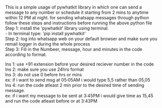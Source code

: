 
This is a simple usage of pywhatkit library in which one can send a message to any number or schedule it starting from 2 mins to anytime within 12 PM at night. 
for sending whatsapp messages through python follow these steps and instructions before running the above python file<br>
Step 1: install the 'pywhatkit' library using terminal.<br>
        - In terminal type: 'pip install pywhatkit'<br>
Step 2: log into whatsapp web on your default browser and make sure you remail logger in during the whole process<br>
Step 3: Fill in the Numbeer, message, hour and minutes in the code according to format.<br>

Ins 1: use +91 extension before your desired reciever number in the code<br>
Ins 2: make sure you use 24hrs format<br>
Ins 3: do not use 0 before hrs or mins <br>
      ex: if i want to send msg at 05:05AM i would type 5,5 rather than 05,05<br>
Ins 4: run the code atleast 2 min prior to the desired time of sending message.<br>
      ex: if i want my message to be sent at 3:45PM i would give time as 15,45 and run the code atleast before or at 3:43PM<br>


